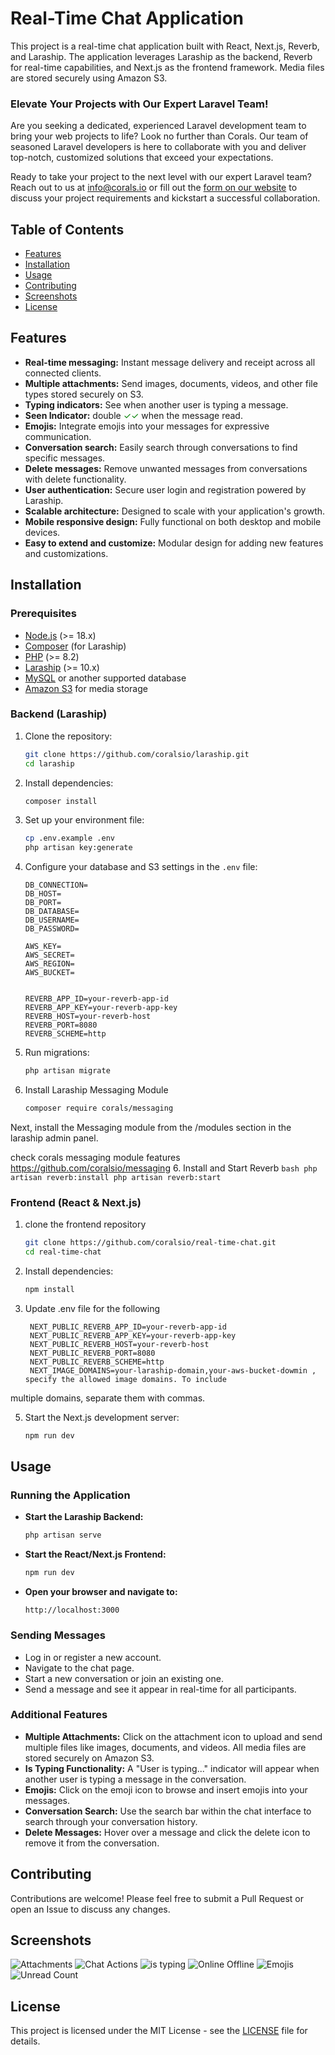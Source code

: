 # Real-Time Chat Application

This project is a real-time chat application built with React, Next.js, Reverb, and Laraship. The application leverages Laraship as the backend, Reverb for real-time capabilities, and Next.js as the frontend framework. Media files are stored securely using Amazon S3.

### Elevate Your Projects with Our Expert Laravel Team!
Are you seeking a dedicated, experienced Laravel development team to bring your web projects to life? Look no further than Corals. Our team of seasoned Laravel developers is here to collaborate with you and deliver top-notch, customized solutions that exceed your expectations.

Ready to take your project to the next level with our expert Laravel team? Reach out to us at info@corals.io or fill out the [form on our website](https://www.laraship.com/contact/) to discuss your project requirements and kickstart a successful collaboration.

## Table of Contents

- [Features](#features)
- [Installation](#installation)
- [Usage](#usage)
- [Contributing](#contributing)
- [Screenshots](#screenshots)
- [License](#license)

## Features

- **Real-time messaging:** Instant message delivery and receipt across all connected clients.
- **Multiple attachments:** Send images, documents, videos, and other file types stored securely on S3.
- **Typing indicators:** See when another user is typing a message.
- **Seen Indicator:** double <span style="color:green;">&check;&check;</span> when the message read.
- **Emojis:** Integrate emojis into your messages for expressive communication.
- **Conversation search:** Easily search through conversations to find specific messages.
- **Delete messages:** Remove unwanted messages from conversations with delete functionality.
- **User authentication:** Secure user login and registration powered by Laraship.
- **Scalable architecture:** Designed to scale with your application's growth.
- **Mobile responsive design:** Fully functional on both desktop and mobile devices.
- **Easy to extend and customize:** Modular design for adding new features and customizations.

## Installation

### Prerequisites

- [Node.js](https://nodejs.org/) (>= 18.x)
- [Composer](https://getcomposer.org/) (for Laraship)
- [PHP](https://www.php.net/) (>= 8.2)
- [Laraship](https://www.laraship.com/) (>= 10.x)
- [MySQL](https://www.mysql.com/) or another supported database
- [Amazon S3](https://aws.amazon.com/s3/) for media storage

### Backend (Laraship)

1. Clone the repository:
    ```bash
    git clone https://github.com/coralsio/laraship.git
    cd laraship
    ```

2. Install dependencies:
    ```bash
    composer install
    ```

3. Set up your environment file:
    ```bash
    cp .env.example .env
    php artisan key:generate
    ```

4. Configure your database and S3 settings in the `.env` file:
    ```env
    DB_CONNECTION=
    DB_HOST=
    DB_PORT=
    DB_DATABASE=
    DB_USERNAME=
    DB_PASSWORD=

    AWS_KEY=
    AWS_SECRET=
    AWS_REGION=
    AWS_BUCKET=


    REVERB_APP_ID=your-reverb-app-id
    REVERB_APP_KEY=your-reverb-app-key
    REVERB_HOST=your-reverb-host
    REVERB_PORT=8080
    REVERB_SCHEME=http

    ```

5. Run migrations:
    ```bash
    php artisan migrate
    ```

6. Install Laraship Messaging Module
    ```bash
   composer require corals/messaging
    ```
  Next, install the Messaging module from the /modules section in the laraship admin panel.
 
 check corals messaging module features https://github.com/coralsio/messaging
6. Install and Start Reverb
    ```bash
   php artisan reverb:install
   php artisan reverb:start 
    ```


### Frontend (React & Next.js)

1. clone the frontend repository
    ```bash
    git clone https://github.com/coralsio/real-time-chat.git
    cd real-time-chat
    ```

2. Install dependencies:
    ```bash
    npm install
    ```

3. Update .env file for the following
   ```
    NEXT_PUBLIC_REVERB_APP_ID=your-reverb-app-id
    NEXT_PUBLIC_REVERB_APP_KEY=your-reverb-app-key
    NEXT_PUBLIC_REVERB_HOST=your-reverb-host    
    NEXT_PUBLIC_REVERB_PORT=8080
    NEXT_PUBLIC_REVERB_SCHEME=http
    NEXT_IMAGE_DOMAINS=your-laraship-domain,your-aws-bucket-dowmin ,  specify the allowed image domains. To include
multiple domains, separate them with commas.

5. Start the Next.js development server:
    ```bash
    npm run dev
    ```

## Usage

### Running the Application

- **Start the Laraship Backend:**
    ```bash
    php artisan serve
    ```

- **Start the React/Next.js Frontend:**
    ```bash
    npm run dev
    ```

- **Open your browser and navigate to:**
    ```
    http://localhost:3000
    ```

### Sending Messages

- Log in or register a new account.
- Navigate to the chat page.
- Start a new conversation or join an existing one.
- Send a message and see it appear in real-time for all participants.

### Additional Features

- **Multiple Attachments:** Click on the attachment icon to upload and send multiple files like images, documents, and videos. All media files are stored securely on Amazon S3.
- **Is Typing Functionality:** A "User is typing..." indicator will appear when another user is typing a message in the conversation.
- **Emojis:** Click on the emoji icon to browse and insert emojis into your messages.
- **Conversation Search:** Use the search bar within the chat interface to search through your conversation history.
- **Delete Messages:** Hover over a message and click the delete icon to remove it from the conversation.

## Contributing

Contributions are welcome! Please feel free to submit a Pull Request or open an Issue to discuss any changes.

## Screenshots

![Attachments](screenshots/attachements.png)
![Chat Actions](screenshots/chat-actions.png)
![is typing ](screenshots/is-typing-detection.png)
![Online Offline](screenshots/online-offline.png)
![Emojis](screenshots/support-emojies.png)
![Unread Count](screenshots/unread-count.png)

## License

This project is licensed under the MIT License - see the [LICENSE](LICENSE) file for details.
